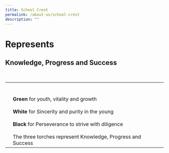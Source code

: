 ```yaml
---
title: School Crest
permalink: /about-us/school-crest
description: ""
---
```

# Represents
## Knowledge, Progress and Success

<br>

<table border="0" align="center">

  <tr>
    <td><img src="https://d33wubrfki0l68.cloudfront.net/52a6ee366b244de23b8b1a2d8a70c25ef7ea1f1d/f37b7/images/rgps-logo-2008.png" alt=""></td>
		<td><br><br><strong>Green</strong> for youth, vitality and growth <br><br><strong>White</strong> for Sincerity and purity in the young<br><br><strong>Black</strong> for Perseverance to strive with diligence<br><br>The three torches represent Knowledge, Progress and Success</td>
  </tr>
</table>